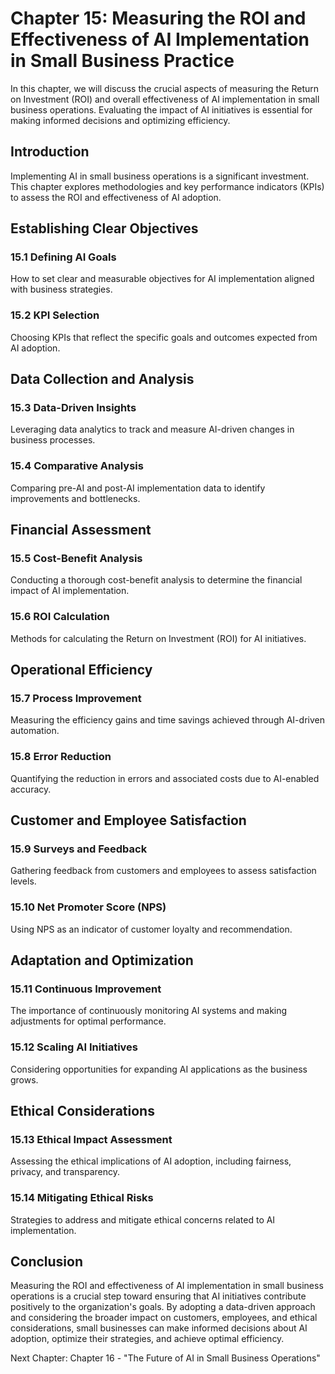 Chapter 15: Measuring the ROI and Effectiveness of AI Implementation in Small Business Practice
===============================================================================================

In this chapter, we will discuss the crucial aspects of measuring the Return on Investment (ROI) and overall effectiveness of AI implementation in small business operations. Evaluating the impact of AI initiatives is essential for making informed decisions and optimizing efficiency.

Introduction
------------

Implementing AI in small business operations is a significant investment. This chapter explores methodologies and key performance indicators (KPIs) to assess the ROI and effectiveness of AI adoption.

Establishing Clear Objectives
-----------------------------

### 15.1 Defining AI Goals

How to set clear and measurable objectives for AI implementation aligned with business strategies.

### 15.2 KPI Selection

Choosing KPIs that reflect the specific goals and outcomes expected from AI adoption.

Data Collection and Analysis
----------------------------

### 15.3 Data-Driven Insights

Leveraging data analytics to track and measure AI-driven changes in business processes.

### 15.4 Comparative Analysis

Comparing pre-AI and post-AI implementation data to identify improvements and bottlenecks.

Financial Assessment
--------------------

### 15.5 Cost-Benefit Analysis

Conducting a thorough cost-benefit analysis to determine the financial impact of AI implementation.

### 15.6 ROI Calculation

Methods for calculating the Return on Investment (ROI) for AI initiatives.

Operational Efficiency
----------------------

### 15.7 Process Improvement

Measuring the efficiency gains and time savings achieved through AI-driven automation.

### 15.8 Error Reduction

Quantifying the reduction in errors and associated costs due to AI-enabled accuracy.

Customer and Employee Satisfaction
----------------------------------

### 15.9 Surveys and Feedback

Gathering feedback from customers and employees to assess satisfaction levels.

### 15.10 Net Promoter Score (NPS)

Using NPS as an indicator of customer loyalty and recommendation.

Adaptation and Optimization
---------------------------

### 15.11 Continuous Improvement

The importance of continuously monitoring AI systems and making adjustments for optimal performance.

### 15.12 Scaling AI Initiatives

Considering opportunities for expanding AI applications as the business grows.

Ethical Considerations
----------------------

### 15.13 Ethical Impact Assessment

Assessing the ethical implications of AI adoption, including fairness, privacy, and transparency.

### 15.14 Mitigating Ethical Risks

Strategies to address and mitigate ethical concerns related to AI implementation.

Conclusion
----------

Measuring the ROI and effectiveness of AI implementation in small business operations is a crucial step toward ensuring that AI initiatives contribute positively to the organization's goals. By adopting a data-driven approach and considering the broader impact on customers, employees, and ethical considerations, small businesses can make informed decisions about AI adoption, optimize their strategies, and achieve optimal efficiency.

Next Chapter: Chapter 16 - "The Future of AI in Small Business Operations"
